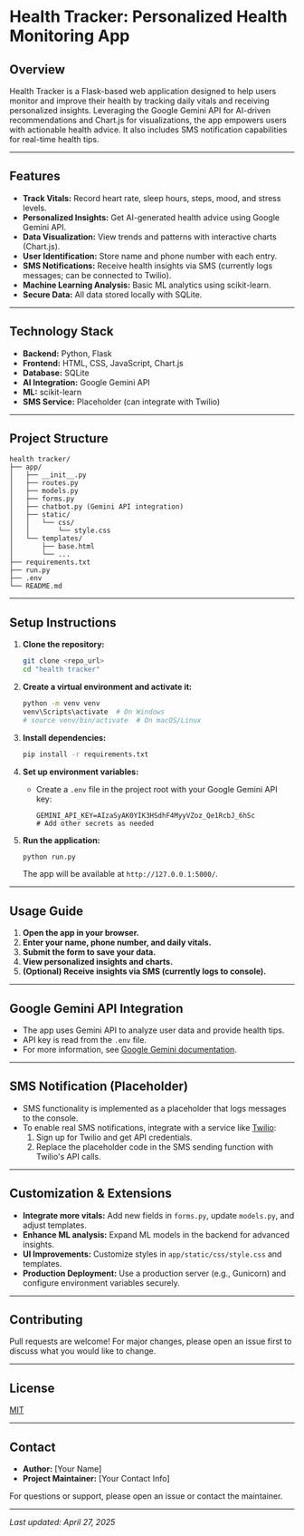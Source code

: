 # Health Tracker: Personalized Health Monitoring App

## Overview

Health Tracker is a Flask-based web application designed to help users monitor and improve their health by tracking daily vitals and receiving personalized insights. Leveraging the Google Gemini API for AI-driven recommendations and Chart.js for visualizations, the app empowers users with actionable health advice. It also includes SMS notification capabilities for real-time health tips.

---

## Features
- **Track Vitals:** Record heart rate, sleep hours, steps, mood, and stress levels.
- **Personalized Insights:** Get AI-generated health advice using Google Gemini API.
- **Data Visualization:** View trends and patterns with interactive charts (Chart.js).
- **User Identification:** Store name and phone number with each entry.
- **SMS Notifications:** Receive health insights via SMS (currently logs messages; can be connected to Twilio).
- **Machine Learning Analysis:** Basic ML analytics using scikit-learn.
- **Secure Data:** All data stored locally with SQLite.

---

## Technology Stack
- **Backend:** Python, Flask
- **Frontend:** HTML, CSS, JavaScript, Chart.js
- **Database:** SQLite
- **AI Integration:** Google Gemini API
- **ML:** scikit-learn
- **SMS Service:** Placeholder (can integrate with Twilio)

---

## Project Structure
```
health tracker/
├── app/
│   ├── __init__.py
│   ├── routes.py
│   ├── models.py
│   ├── forms.py
│   ├── chatbot.py (Gemini API integration)
│   ├── static/
│   │   └── css/
│   │       └── style.css
│   └── templates/
│       ├── base.html
│       └── ...
├── requirements.txt
├── run.py
├── .env
└── README.md
```

---

## Setup Instructions

1. **Clone the repository:**
   ```bash
   git clone <repo_url>
   cd "health tracker"
   ```

2. **Create a virtual environment and activate it:**
   ```bash
   python -m venv venv
   venv\Scripts\activate  # On Windows
   # source venv/bin/activate  # On macOS/Linux
   ```

3. **Install dependencies:**
   ```bash
   pip install -r requirements.txt
   ```

4. **Set up environment variables:**
   - Create a `.env` file in the project root with your Google Gemini API key:
     ```env
     GEMINI_API_KEY=AIzaSyAK0YIK3HSdhF4MyyVZoz_Qe1RcbJ_6hSc
     # Add other secrets as needed
     ```

5. **Run the application:**
   ```bash
   python run.py
   ```
   The app will be available at `http://127.0.0.1:5000/`.

---

## Usage Guide
1. **Open the app in your browser.**
2. **Enter your name, phone number, and daily vitals.**
3. **Submit the form to save your data.**
4. **View personalized insights and charts.**
5. **(Optional) Receive insights via SMS (currently logs to console).**

---

## Google Gemini API Integration
- The app uses Gemini API to analyze user data and provide health tips.
- API key is read from the `.env` file.
- For more information, see [Google Gemini documentation](https://ai.google.dev/).

---

## SMS Notification (Placeholder)
- SMS functionality is implemented as a placeholder that logs messages to the console.
- To enable real SMS notifications, integrate with a service like [Twilio](https://www.twilio.com/):
  1. Sign up for Twilio and get API credentials.
  2. Replace the placeholder code in the SMS sending function with Twilio's API calls.

---

## Customization & Extensions
- **Integrate more vitals:** Add new fields in `forms.py`, update `models.py`, and adjust templates.
- **Enhance ML analysis:** Expand ML models in the backend for advanced insights.
- **UI Improvements:** Customize styles in `app/static/css/style.css` and templates.
- **Production Deployment:** Use a production server (e.g., Gunicorn) and configure environment variables securely.

---

## Contributing
Pull requests are welcome! For major changes, please open an issue first to discuss what you would like to change.

---

## License
[MIT](LICENSE)

---

## Contact
- **Author:** [Your Name]
- **Project Maintainer:** [Your Contact Info]

For questions or support, please open an issue or contact the maintainer.

---

*Last updated: April 27, 2025*